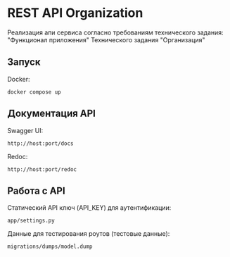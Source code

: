 # REST API Organization
Реализация апи сервиса согласно требованиям технического задания: "Функционал приложения" Технического задания "Организация"

## Запуск
Docker:
```
docker compose up 
```

## Документация API
Swagger UI:
```
http://host:port/docs
```

Redoc:
```
http://host:port/redoc
```

## Работа с API
Статический API ключ (API_KEY) для аутентификации:
```
app/settings.py
```

Данные для тестирования роутов (тестовые данные):
```
migrations/dumps/model.dump
```
